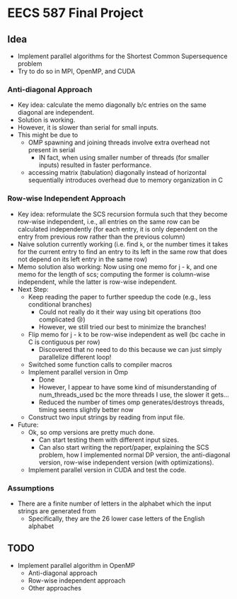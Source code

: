 # EECS 587 Final Project
## Idea
- Implement parallel algorithms for the Shortest Common Supersequence problem
- Try to do so in MPI, OpenMP, and CUDA

### Anti-diagonal Approach
- Key idea: calculate the memo diagonally b/c entries on the same diagonal are independent.
- Solution is working.
- However, it is slower than serial for small inputs.
- This might be due to
    - OMP spawning and joining threads involve extra overhead not present in serial
        - IN fact, when using smaller number of threads (for smaller inputs) resulted in faster performance.
    - accessing matrix (tabulation) diagonally instead of horizontal sequentially introduces overhead due to memory organization in C

### Row-wise Independent Approach
- Key idea: reformulate the SCS recursion formula such that they become row-wise independent, i.e., all entries on the same row can be calculated independently (for each entry, it is only dependent on the entry from previous row rather than the previous column)
- Naive solution currently working (i.e. find `k`, or the number times it takes for the current entry to find an entry to its left in the same row that does not depend on its left entry in the same row)
- Memo solution also working: Now using one memo for j - k, and one memo for the length of scs; computing the former is column-wise independent, while the latter is row-wise independent.
- Next Step:
    - Keep reading the paper to further speedup the code (e.g., less conditional branches)
        - Could not really do it their way using bit operations (too complicated 😢)
        - However, we still tried our best to minimize the branches!
    - Flip memo for j - k to be row-wise independent as well (bc cache in C is contiguous per row)
        - Discovered that no need to do this because we can just simply parallelize different loop!
    - Switched some function calls to compiler macros
    - Implement parallel version in Omp
        - Done
        - However, I appear to have some kind of misunderstanding of num_threads_used bc the more threads I use, the slower it gets...
        - Reduced the number of times omp generates/destroys threads, timing seems slightly better now
    - Construct two input strings by reading from input file.
- Future:
    - Ok, so omp versions are pretty much done.
        - Can start testing them with different input sizes.
        - Can also start writing the report/paper, explaining the SCS problem,  how I implemented normal DP version, the anti-diagonal version, row-wise independent version (with optimizations).
    - Implement parallel version in CUDA and test the code.

### Assumptions
- There are a finite number of letters in the alphabet which the input strings are generated from
    - Specifically, they are the 26 lower case letters of the English alphabet

## TODO
- Implement parallel algorithm in OpenMP
    - Anti-diagonal approach
    - Row-wise independent approach
    - Other approaches

